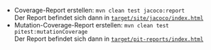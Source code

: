 * Coverage-Report erstellen: `mvn clean test jacoco:report`  
  Der Report befindet sich dann in [`target/site/jacoco/index.html`](target/site/jacoco/index.html)
* Mutation-Coverage-Report erstellen: `mvn clean test pitest:mutationCoverage`  
  Der Report befindet sich dann in [`target/pit-reports/index.html`](target/site/jacoco/index.html)
